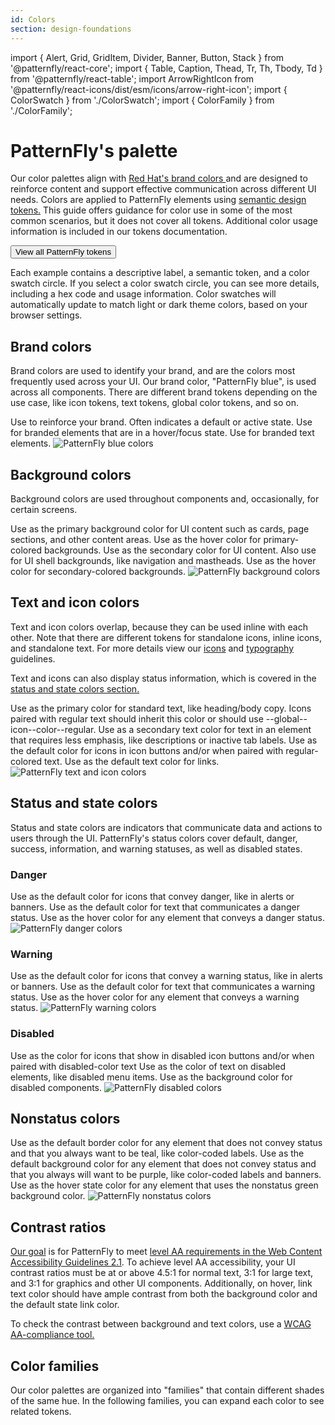 ```yaml
---
id: Colors
section: design-foundations
---
```

import { Alert, Grid, GridItem, Divider, Banner, Button, Stack } from '@patternfly/react-core';
import { Table, Caption, Thead, Tr, Th, Tbody, Td } from '@patternfly/react-table';
import ArrowRightIcon from '@patternfly/react-icons/dist/esm/icons/arrow-right-icon';
import { ColorSwatch } from './ColorSwatch';
import { ColorFamily } from './ColorFamily';

# PatternFly's palette

Our color palettes align with <a href="https://www.redhat.com/en/about/brand/standards/color" target="_blank" alt="Red Hat brand colors"> Red Hat's brand colors </a> and are designed to reinforce content and support effective communication across different UI needs. Colors are applied to PatternFly elements using [semantic design tokens.](/tokens/about-tokens) This guide offers guidance for color use in some of the most common scenarios, but it does not cover all tokens. Additional color usage information is included in our tokens documentation.

<div>
<Button component="a" href="/tokens/all-patternfly-tokens" variant="link" isInline> View all PatternFly tokens <ArrowRightIcon />
</Button>
</div>

Each example contains a descriptive label, a semantic token, and a color swatch circle. If you select a color swatch circle, you can see more details, including a hex code and usage information. Color swatches will automatically update to match light or dark theme colors, based on your browser settings.

## Brand colors

Brand colors are used to identify your brand, and are the colors most frequently used across your UI. Our brand color, "PatternFly blue", is used across all components. There are different brand tokens depending on the use case, like icon tokens, text tokens, global color tokens, and so on.

<Grid hasGutter>
  <GridItem span={5}>
    <Stack hasGutter>
      <ColorSwatch label="Default" color="--pf-t--global--color--brand--default">
        Use to reinforce your brand. Often indicates a default or active state.
      </ColorSwatch>
      <ColorSwatch label="Hover" color="--pf-t--global--color--brand--hover">
        Use for branded elements that are in a hover/focus state.
      </ColorSwatch>
      <ColorSwatch label="Text" color="--pf-t--global--text--color--brand--default">
        Use for branded text elements.
      </ColorSwatch>
    </Stack>
  </GridItem>
  <GridItem span={7}>
    <img src="./img/brand-colors.png" alt="PatternFly blue colors" />
  </GridItem>
</Grid>

## Background colors

Background colors are used throughout components and, occasionally, for certain screens.

<Grid hasGutter>
  <GridItem span={5}>
    <Stack hasGutter>
      <ColorSwatch label="Primary" color="--pf-t--global--background--color--primary--default">
        Use as the primary background color for UI content such as cards, page sections, and other content areas. 
      </ColorSwatch>
      <ColorSwatch label="Primary hover" color="--pf-t--global--background--color--primary--hover">
        Use as the hover color for primary-colored backgrounds.
      </ColorSwatch>
      <ColorSwatch label="Secondary" color="--pf-t--global--background--color--secondary--default">
        Use as the secondary color for UI content. Also use for UI shell backgrounds, like navigation and mastheads.
      </ColorSwatch>
      <ColorSwatch label="Secondary hover" color="--pf-t--global--background--color--secondary--hover">
        Use as the hover color for secondary-colored backgrounds.
      </ColorSwatch>
    </Stack>
  </GridItem>
  <GridItem span={7}>
    <img src="./img/background-colors.png" alt="PatternFly background colors" />
  </GridItem>
</Grid>


## Text and icon colors

Text and icon colors overlap, because they can be used inline with each other. Note that there are different tokens for standalone icons, inline icons, and standalone text. For more details view our [icons](/design-foundations/icons) and [typography](/design-foundations/typography) guidelines.

Text and icons can also display status information, which is covered in the [status and state colors section.](#status-and-state-colors)

<Grid hasGutter>
  <GridItem span={5}>
    <Stack hasGutter>
      <ColorSwatch label="Regular text" color="--pf-t--global--text--color--regular">
        Use as the primary color for standard text, like heading/body copy. Icons paired with regular text should inherit this color or should use --global--icon--color--regular.
      </ColorSwatch>
      <ColorSwatch label="Subtle text" color="--pf-t--global--text--color--subtle">
        Use as a secondary text color for text in an element that requires less emphasis, like descriptions or inactive tab labels.
      </ColorSwatch>
      <ColorSwatch label="Regular icons" color="--pf-t--global--icon--color--regular">
        Use as the default color for icons in icon buttons and/or when paired with regular-colored text.
      </ColorSwatch>
      <ColorSwatch label="Links" color="--pf-t--global--text--color--link--default">
        Use as the default text color for links.
      </ColorSwatch>
    </Stack>
  </GridItem>
  <GridItem span={7}>
    <img src="./img/text-icon-colors.png" alt="PatternFly text and icon colors" />
  </GridItem>
</Grid>

## Status and state colors

Status and state colors are indicators that communicate data and actions to users through the UI. PatternFly's status colors cover default, danger, success, information, and warning statuses, as well as disabled states.

### Danger

<Grid hasGutter>
  <GridItem span={5}>
    <Stack hasGutter>
      <ColorSwatch color="--pf-t--global--icon--color--status--danger--default" label="Default icons">
        Use as the default color for icons that convey danger, like in alerts or banners.
      </ColorSwatch>
      <ColorSwatch color="--pf-t--global--text--color--status--danger--default" label="Default text">
        Use as the default color for text that communicates a danger status.
      </ColorSwatch> 
      <ColorSwatch color="--pf-t--global--color--status--danger--hover" label="Hover">
        Use as the hover color for any element that conveys a danger status.
      </ColorSwatch>
    </Stack>
  </GridItem>
  <GridItem span={7}>
    <img src="./img/danger-colors.png" alt="PatternFly danger colors" />
  </GridItem>
</Grid>

### Warning

<Grid hasGutter>
  <GridItem span={5}>
    <Stack hasGutter>
      <ColorSwatch color="--pf-t--global--icon--color--status--warning--default" label="Default icons">
        Use as the default color for icons that convey a warning status, like in alerts or banners.
      </ColorSwatch>
      <ColorSwatch color="--pf-t--global--text--color--status--warning--default" label="Default text">
        Use as the default color for text that communicates a warning status.
      </ColorSwatch>
      <ColorSwatch color="--pf-t--global--color--status--warning--hover" label="Hover">
        Use as the hover color for any element that conveys a warning status.
      </ColorSwatch>
    </Stack>
  </GridItem>
  <GridItem span={7}>
    <img src="./img/warning-colors.png" alt="PatternFly warning colors" />
  </GridItem>
</Grid>

### Disabled
<Grid hasGutter>
   <GridItem span={5}>
    <Stack hasGutter>
      <ColorSwatch color="--pf-t--global--icon--color--disabled" label="Icons">
        Use as the color for icons that show in disabled icon buttons and/or when paired with disabled-color text
      </ColorSwatch>
      <ColorSwatch color="--pf-t--global--text--color--disabled" label="Text">
        Use as the color of text on disabled elements, like disabled menu items.
      </ColorSwatch>
      <ColorSwatch color="--pf-t--global--background--color--disabled--default" label="Backgrounds">
        Use as the background color for disabled components.
      </ColorSwatch>
    </Stack>
  </GridItem>
  <GridItem span={7}>
    <img src="./img/disabled-colors.png" alt="PatternFly disabled colors" />
  </GridItem>
</Grid>

## Nonstatus colors 

<Grid hasGutter>
  <GridItem span={5}>
    <Stack hasGutter>
      <ColorSwatch color="--pf-t--global--border--color--nonstatus--teal--default" label="Borders">
        Use as the default border color for any element that does not convey status and that you always want to be teal, like color-coded labels.
      </ColorSwatch>
      <ColorSwatch color="--pf-t--global--color--nonstatus--purple--default" label="Backgrounds">
        Use as the default background color for any element that does not convey status and that you always will want to be purple, like color-coded labels and banners.
      </ColorSwatch> 
      <ColorSwatch color="--pf-t--global--color--nonstatus--green--hover" label="Hover">
        Use as the hover state color for any element that uses the nonstatus green background color.
      </ColorSwatch>
    </Stack>
  </GridItem>
  <GridItem span={7}>
    <img src="./img/nonstatus-colors.png" alt="PatternFly nonstatus colors" />
  </GridItem>
</Grid>

## Contrast ratios

[Our goal](/accessibility/patternflys-accessibility/) is for PatternFly to meet [level AA requirements in the Web Content Accessibility Guidelines 2.1](https://www.w3.org/WAI/standards-guidelines/wcag/new-in-21/). To achieve level AA accessibility, your UI contrast ratios must be at or above 4.5:1 for normal text, 3:1 for large text, and 3:1 for graphics and other UI components. Additionally, on hover, link text color should have ample contrast from both the background color and the default state link color.

To check the contrast between background and text colors, use a <a href="https://color.a11y.com/?wc3" target="_blank" className="pf-m-link">WCAG AA-compliance tool.</a>

<Divider/>

## Color families 
Our color palettes are organized into "families" that contain different shades of the same hue. In the following families, you can expand each color to see related tokens.

<Grid hasGutter>
  <GridItem xl2RowSpan={1} xl2={4} xl={6} xlRowSpan={2} sm={12}>
    <ColorFamily title="Gray family" family="gray" />
  </GridItem>
  <GridItem xl2={4} xl={6} sm={12}>
    <ColorFamily title="Blue family" family="blue" />
  </GridItem>
  <GridItem xl2={4} xl={6} sm={12}>
    <ColorFamily title="Green family" family="green" />
  </GridItem>
  <GridItem xl2={4} xl={6} sm={12}>
    <ColorFamily title="Cyan family" family="teal" />
  </GridItem>
  <GridItem xl2={4} xl={6} sm={12}>
    <ColorFamily title="Purple family" family="purple" />
  </GridItem>
  <GridItem xl2={4} xl={6} sm={12}>
    <ColorFamily title="Yellow family" family="yellow" />
  </GridItem>
  <GridItem xl2={4} xl={6} sm={12}>
    <ColorFamily title="Orange family" family="orange" />
  </GridItem>
  <GridItem xl2={4} xl={6} sm={12}>
    <ColorFamily title="Red family" family="red" />
  </GridItem>
<GridItem xl2={4} xl={6} sm={12}>
    <ColorFamily title="Red orange family" family="red-orange" />
  </GridItem>
</Grid>
